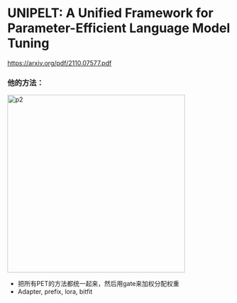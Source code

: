 # UNIPELT: A Unified Framework for Parameter-Efficient Language Model Tuning

https://arxiv.org/pdf/2110.07577.pdf

### 他的方法：

<img src="https://p.ipic.vip/xyv6b1.png" alt="p2" width="400"/>

* 把所有PET的方法都统一起来，然后用gate来加权分配权重
* Adapter, prefix, lora, bitfit

